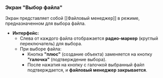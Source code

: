 ### Экран "Выбор файла"

Экран представляет собой [[Файловый менеджер]] в режиме, предназначенном для выбора файла.

- **Интерфейс:**
  - Слева от каждого файла отображается **радио-маркер** (круглый переключатель) для выбора.
  - При выборе файла:
    - Кнопка **"плюс"** (создание объекта) заменяется на кнопку **"галочка"** (подтверждение выбора).
    - После нажатия на кнопку с галочкой выбранный файл подтверждается, и **файловый менеджер закрывается**.
